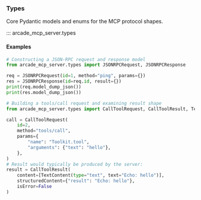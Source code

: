 ### Types

Core Pydantic models and enums for the MCP protocol shapes.

::: arcade_mcp_server.types

#### Examples

```python
# Constructing a JSON-RPC request and response model
from arcade_mcp_server.types import JSONRPCRequest, JSONRPCResponse

req = JSONRPCRequest(id=1, method="ping", params={})
res = JSONRPCResponse(id=req.id, result={})
print(req.model_dump_json())
print(res.model_dump_json())
```

```python
# Building a tools/call request and examining result shape
from arcade_mcp_server.types import CallToolRequest, CallToolResult, TextContent

call = CallToolRequest(
    id=2,
    method="tools/call",
    params={
        "name": "Toolkit.tool",
        "arguments": {"text": "hello"},
    },
)
# Result would typically be produced by the server:
result = CallToolResult(
    content=[TextContent(type="text", text="Echo: hello")],
    structuredContent={"result": "Echo: hello"},
    isError=False
)
```
